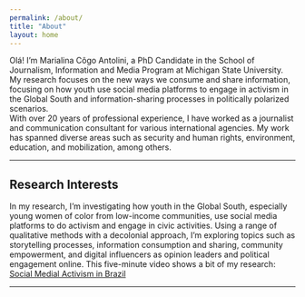 ```yaml
---
permalink: /about/
title: "About"
layout: home
---
```


Olá! I’m Marialina Côgo Antolini, a PhD Candidate in the School of Journalism, Information and Media Program at Michigan State University. 
My research focuses on the new ways we consume and share information, focusing on how youth use social media platforms to engage in activism in the Global South and information-sharing processes in politically polarized scenarios.     
With over 20 years of professional experience, I have worked as a journalist and communication consultant for various international agencies. My work has spanned diverse areas such as security and human rights, environment, education, and mobilization, among others. 

---

## Research Interests
 

In my research, I’m investigating how youth in the Global South, especially young women of color from low-income communities, use social media platforms to do activism and engage in civic activities. Using a range of qualitative methods with a decolonial approach, I’m exploring topics such as storytelling processes, information consumption and sharing, community empowerment, and digital influencers as opinion leaders and political engagement online.
This five-minute video shows a bit of my research: [Social Medial Activism in Brazil](https://www.youtube.com/watch?v=bBCNkbOSHho)

---
